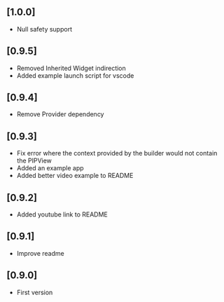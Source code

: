 ## [1.0.0]

* Null safety support

## [0.9.5]

* Removed Inherited Widget indirection
* Added example launch script for vscode

## [0.9.4]

* Remove Provider dependency

## [0.9.3]

* Fix error where the context provided by the builder would not contain the PIPView
* Added an example app
* Added better video example to README

## [0.9.2] 

* Added youtube link to README

## [0.9.1]

* Improve readme

## [0.9.0] 

* First version
